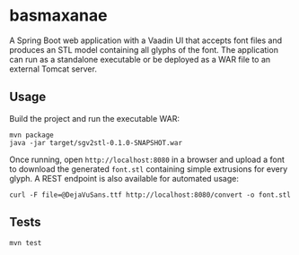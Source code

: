 # basmaxanae

A Spring Boot web application with a Vaadin UI that accepts font files and produces an STL model containing all glyphs of the font. The application can run as a standalone executable or be deployed as a WAR file to an external Tomcat server.

## Usage

Build the project and run the executable WAR:

```
mvn package
java -jar target/sgv2stl-0.1.0-SNAPSHOT.war
```

Once running, open `http://localhost:8080` in a browser and upload a font to download the generated `font.stl` containing simple extrusions for every glyph. A REST endpoint is also available for automated usage:

```
curl -F file=@DejaVuSans.ttf http://localhost:8080/convert -o font.stl
```

## Tests

```
mvn test
```
